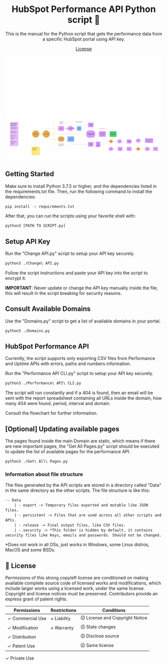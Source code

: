 <h1 align="center">HubSpot Performance API Python script 🚦</h1>

<p align="center">This is the manual for the Python script that gets the performance data from a specific HubSpot portal using API key.</p>

<p align="center">
  <a href="./LICENSE">License</a>
</p>

<img src="./Sample.svg" alt="Parsing JSON sample.">

<img src="./Performance-API-Flowchart.png" alt="How the performance API script works.">

## Getting Started

Make sure to install Python 3.7.3 or higher, and the dependencies listed in the requirements.txt file. Then, run the following command to install the dependencies:

```bash
pip install -r requirements.txt
```

After that, you can run the scripts using your favorite shell with:

```bash
python3 [PATH TO SCRIPT.py]
```

## Setup API Key

Run the "Change API.py" script to setup your API key securely.

```bash
python3 ./Change\ API.py
```
Follow the script instructions and paste your API key into the script to encrypt it.

**IMPORTANT**: Never update or change the API key manually inside the file, this will result in the script breaking for security reasons.

## Consult Available Domains

Use the "Domains.py" script to get a list of available domains in your portal.

```bash
python3 ./Domains.py
```

## HubSpot Performance API

Currently, the script supports only exporting CSV files from Performance and Uptime APIs with errors, paths and numbers information.

Run the "Performance API CLI.py" script to setup your API key securely.

```bash
python3 ./Performance\ API\ CLI.py
```
The script will run constantly and if a 404 is found, then an email will be sent with the report spreadsheet containing all URLs inside the domain, how many 404 were found, period, interval and domain.

Consult the flowchart for further information.


## [Optional] Updating available pages

The pages found inside the main Domain are static, which means if there are new important pages, the "Get All Pages.py" script should be executed to update the list of available pages for the performance API.

```bash
python3 ./Get\ All\ Pages.py
```

### Information about file structure

The files generated by the API scripts are stored in a directory called "Data" in the same directory as the other scripts. The file structure is like this:

```
-- Data
    | - export -> Temporary files exported and mutable like JSON files.
    | - persistent -> Files that are used across all other scripts and APIs.
    | - release -> Final output files, like CSV files.
    | - security -> *This folder is hidden by default, it contains security files like Keys, emails and passwords. Should not be changed.
```

*Does not work in all OSs, just works in Windows, some Linux distros, MacOS and some BSDs.

## 📄 License

Permissions of this strong copyleft license are conditioned on making available complete source code of licensed works and modifications, which include larger works using a licensed work, under the same license. Copyright and license notices must be preserved. Contributors provide an express grant of patent rights.

| Permissions | Restrictions | Conditions
| --- | --- | --- 
&check; Commercial Use | &times; Liability | &#x1f6c8; License and Copyright Notice
&check; Modification   | &times; Warranty | &#x1f6c8; State changes
&check; Distribution |  | &#x1f6c8; Disclose source
&check; Patent Use |  | &#x1f6c8; Same license
&check; Private Use
